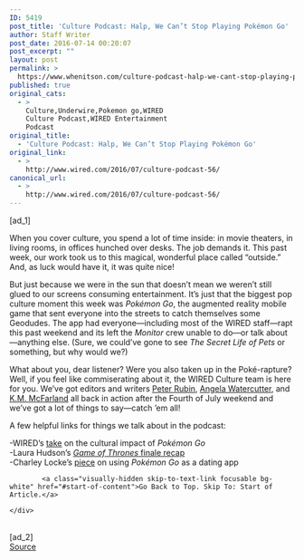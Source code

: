 ```yaml
---
ID: 5419
post_title: 'Culture Podcast: Halp, We Can’t Stop Playing Pokémon Go'
author: Staff Writer
post_date: 2016-07-14 00:20:07
post_excerpt: ""
layout: post
permalink: >
  https://www.whenitson.com/culture-podcast-halp-we-cant-stop-playing-pokemon-go/
published: true
original_cats:
  - >
    Culture,Underwire,Pokemon go,WIRED
    Culture Podcast,WIRED Entertainment
    Podcast
original_title:
  - 'Culture Podcast: Halp, We Can’t Stop Playing Pokémon Go'
original_link:
  - >
    http://www.wired.com/2016/07/culture-podcast-56/
canonical_url:
  - >
    http://www.wired.com/2016/07/culture-podcast-56/
---
```

 [ad_1]
<br><div id="start-of-content"><article class="content link-underline relative body-copy" data-js="content" itemprop="articleBody" readability="51.437865972674"><p>When you cover culture, you spend a lot of time inside: in movie theaters, in living rooms, in offices hunched over desks. The job demands it. This past week, our work took us to this magical, wonderful place called “outside.” And, as luck would have it, it was quite nice! </p>



<p>But just because we were in the sun that doesn’t mean we weren’t still glued to our screens consuming entertainment. It’s just that the biggest pop culture moment this week was <em>Pokémon Go</em>, the augmented reality mobile game that sent everyone into the streets to catch themselves some Geodudes. The app had everyone—including most of the WIRED staff—rapt this past weekend and its left the <em>Monitor</em> crew unable to do—or talk about—anything else. (Sure, we could’ve gone to see <em>The Secret Life of Pets</em> or something, but why would we?) </p>
<p>What about you, dear listener? Were you also taken up in the Poké-rapture? Well, if you feel like commiserating about it, the WIRED Culture team is here for you. We’ve got editors and writers <a href="http://www.wired.com/author/peterrubin/" target="_blank">Peter Rubin</a>, <a href="http://www.wired.com/author/awatercutter/" target="_blank">Angela Watercutter</a>, and <a href="http://www.wired.com/author/kevin-mcfarland/" target="_blank">K.M. McFarland</a> all back in action after the Fourth of July weekend and we’ve got a lot of things to say—catch ’em all! </p>
<p>A few helpful links for things we talk about in the podcast:</p>
<p>-WIRED’s <a href="http://www.wired.com/2016/07/weekend-pokemon-go-took-america/" target="_blank">take</a> on the cultural impact of <em>Pokémon Go</em><br/>-Laura Hudson’s <a href="http://www.wired.com/2016/06/game-of-thrones-recap-s6e10/" target="_blank"><em>Game of Thrones</em> finale recap</a><br/>-Charley Locke’s <a href="http://www.wired.com/2016/07/pokemon-go-dating-app/" target="_blank">piece</a> on using <em>Pokémon Go</em> as a dating app</p>

			<a class="visually-hidden skip-to-text-link focusable bg-white" href="#start-of-content">Go Back to Top. Skip To: Start of Article.</a>

			
</article>

	</div>
<br>[ad_2]
<br><a href="http://www.wired.com/2016/07/culture-podcast-56/">Source </a>